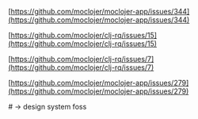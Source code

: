 [https://github.com/moclojer/moclojer-app/issues/344](https://github.com/moclojer/moclojer-app/issues/344)

[https://github.com/moclojer/clj-rq/issues/15](https://github.com/moclojer/clj-rq/issues/15)

[https://github.com/moclojer/clj-rq/issues/7](https://github.com/moclojer/clj-rq/issues/7)

[https://github.com/moclojer/moclojer-app/issues/279](https://github.com/moclojer/moclojer-app/issues/279)

\# → design system foss
